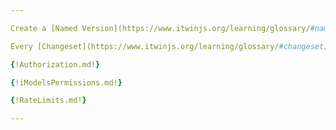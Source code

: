 ```yaml
---

Create a [Named Version](https://www.itwinjs.org/learning/glossary/#namedversion).

Every [Changeset](https://www.itwinjs.org/learning/glossary/#changeset) on the timeline creates a new version of the iModel. However, some points on the timeline can represent important milestones or significant events to be saved. iModelHub provides a way to mark a point on the timeline with a name. These time points are referred to as Named Versions.

{!Authorization.md!}

{!iModelsPermissions.md!}

{!RateLimits.md!}

---
```

